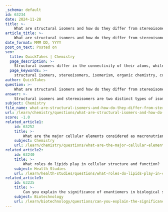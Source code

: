 ```yaml
---
_schema: default
id: 63234
date: 2024-11-28
title: >-
    What are structural isomers and how do they differ from stereoisomers?
article_title: >-
    What are structural isomers and how do they differ from stereoisomers?
date_format: MMM DD, YYYY
post_on_text: Posted on
seo:
  title: QuickTakes | Chemistry
  page_description: >-
    Structural isomers differ in the connectivity of their atoms, while stereoisomers have the same connectivity but differ in spatial arrangement. This distinction is important in organic chemistry.
  page_keywords: >-
    structural isomers, stereoisomers, isomerism, organic chemistry, constitutional isomers, molecular formula, connectivity, spatial arrangement, enantiomers, diastereomers, physical properties, chemical properties
author: QuickTakes
question: >-
    What are structural isomers and how do they differ from stereoisomers?
answer: >-
    Structural isomers and stereoisomers are two distinct types of isomerism in chemistry, particularly relevant in organic chemistry.\n\n**Structural Isomers** (also known as constitutional isomers) are compounds that have the same molecular formula but differ in the connectivity of their atoms. This means that the atoms are arranged in a completely different order, leading to different structural arrangements. For example, the molecular formula C₄H₁₀ can represent both butane and 2-methylpropane, which are structural isomers. Structural isomers can have vastly different physical and chemical properties due to their distinct arrangements. They can be further classified into various types, such as chain isomerism, where the carbon skeleton differs, and functional group isomerism, where the functional groups are arranged differently.\n\n**Stereoisomers**, on the other hand, have the same connectivity of atoms but differ in their spatial arrangement in three-dimensional space. This means that while the atoms are connected in the same order, their orientation in space is different. Stereoisomers can be further categorized into enantiomers (which are non-superimposable mirror images of each other) and diastereomers (which are not mirror images). An example of stereoisomers is the two forms of butene: 1-butene and 2-butene, which have the same molecular formula but differ in the position of the double bond.\n\nIn summary, the key difference lies in the arrangement of atoms: structural isomers differ in the connectivity of atoms, while stereoisomers maintain the same connectivity but differ in their spatial orientation.
subject: Chemistry
file_name: what-are-structural-isomers-and-how-do-they-differ-from-stereoisomers.md
url: /learn/chemistry/questions/what-are-structural-isomers-and-how-do-they-differ-from-stereoisomers
score: -1.0
related_article1:
    id: 63252
    title: >-
        What are the major cellular elements considered as macronutrients?
    subject: Chemistry
    url: /learn/chemistry/questions/what-are-the-major-cellular-elements-considered-as-macronutrients
related_article2:
    id: 63240
    title: >-
        What roles do lipids play in cellular structure and function?
    subject: Health Studies
    url: /learn/health-studies/questions/what-roles-do-lipids-play-in-cellular-structure-and-function
related_article3:
    id: 63235
    title: >-
        Can you explain the significance of enantiomers in biological systems?
    subject: Biotechnology
    url: /learn/biotechnology/questions/can-you-explain-the-significance-of-enantiomers-in-biological-systems
---
```


&nbsp;
